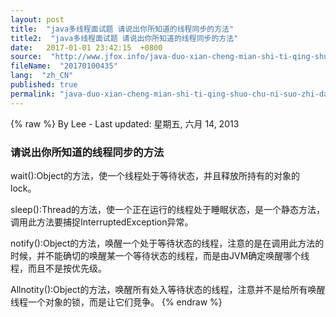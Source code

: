 ```yaml
---
layout: post
title:  "java多线程面试题 请说出你所知道的线程同步的方法"
title2:  "java多线程面试题 请说出你所知道的线程同步的方法"
date:   2017-01-01 23:42:15  +0800
source:  "http://www.jfox.info/java-duo-xian-cheng-mian-shi-ti-qing-shuo-chu-ni-suo-zhi-dao-de-xian-cheng-tong-bu-de-fang-fa.html"
fileName:  "20170100435"
lang:  "zh_CN"
published: true
permalink: "java-duo-xian-cheng-mian-shi-ti-qing-shuo-chu-ni-suo-zhi-dao-de-xian-cheng-tong-bu-de-fang-fa.html"
---
```

{% raw %}
By Lee - Last updated: 星期五, 六月 14, 2013

### 请说出你所知道的线程同步的方法

wait():Object的方法，使一个线程处于等待状态，并且释放所持有的对象的lock。

sleep():Thread的方法，使一个正在运行的线程处于睡眠状态，是一个静态方法，调用此方法要捕捉InterruptedException异常。

notify():Object的方法，唤醒一个处于等待状态的线程，注意的是在调用此方法的时候，并不能确切的唤醒某一个等待状态的线程，而是由JVM确定唤醒哪个线程，而且不是按优先级。

Allnotity():Object的方法，唤醒所有处入等待状态的线程，注意并不是给所有唤醒线程一个对象的锁，而是让它们竞争。
{% endraw %}
